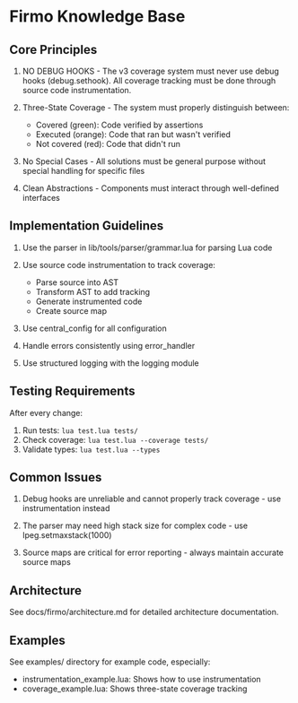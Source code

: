 # Firmo Knowledge Base

## Core Principles

1. NO DEBUG HOOKS - The v3 coverage system must never use debug hooks (debug.sethook). All coverage tracking must be done through source code instrumentation.

2. Three-State Coverage - The system must properly distinguish between:
   - Covered (green): Code verified by assertions
   - Executed (orange): Code that ran but wasn't verified
   - Not covered (red): Code that didn't run

3. No Special Cases - All solutions must be general purpose without special handling for specific files

4. Clean Abstractions - Components must interact through well-defined interfaces

## Implementation Guidelines

1. Use the parser in lib/tools/parser/grammar.lua for parsing Lua code

2. Use source code instrumentation to track coverage:
   - Parse source into AST
   - Transform AST to add tracking
   - Generate instrumented code
   - Create source map

3. Use central_config for all configuration

4. Handle errors consistently using error_handler

5. Use structured logging with the logging module

## Testing Requirements

After every change:
1. Run tests: `lua test.lua tests/`
2. Check coverage: `lua test.lua --coverage tests/`
3. Validate types: `lua test.lua --types`

## Common Issues

1. Debug hooks are unreliable and cannot properly track coverage - use instrumentation instead

2. The parser may need high stack size for complex code - use lpeg.setmaxstack(1000)

3. Source maps are critical for error reporting - always maintain accurate source maps

## Architecture

See docs/firmo/architecture.md for detailed architecture documentation.

## Examples

See examples/ directory for example code, especially:
- instrumentation_example.lua: Shows how to use instrumentation
- coverage_example.lua: Shows three-state coverage tracking